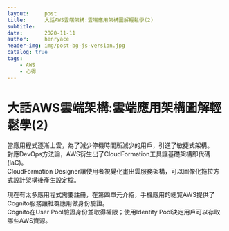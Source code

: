 ```yaml
---
layout:     post
title:      大話AWS雲端架構:雲端應用架構圖解輕鬆學(2)
subtitle:   
date:       2020-11-11
author:     henryace
header-img: img/post-bg-js-version.jpg
catalog: true
tags:
    - AWS
    - 心得
---
```

# 大話AWS雲端架構:雲端應用架構圖解輕鬆學(2)

當應用程式逐漸上雲，為了減少停機時間所減少的用戶，引進了敏捷式架構。<br>
對應DevOps方法論，AWS衍生出了CloudFormation工具讓基礎架構即代碼(IaC)。<br>
CloudFormation Designer讓使用者視覺化畫出雲服務架構，可以圖像化拖拉方式設計架構後產生設定檔。<br>

現在有太多應用程式需要註冊，在第四單元介紹，手機應用的總覽AWS提供了Cognito服務讓社群應用做身份驗證。<br>
Cognito在User Pool驗證身份並取得權限；使用Identity Pool決定用戶可以存取哪些AWS資源。<br>

